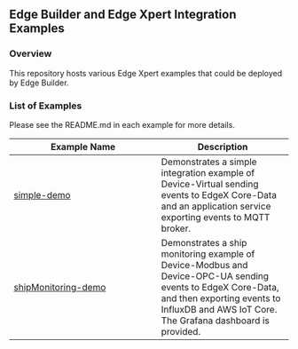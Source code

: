 ## Edge Builder and Edge Xpert Integration Examples

### Overview
This repository hosts various Edge Xpert examples that could be deployed by Edge Builder.

### List of Examples
Please see the README.md in each example for more details.

| <div style="width:250px">Example Name</div> | Description |
| ------------ | ----------- |
| [simple-demo](./simple-demo) | Demonstrates a simple integration example of Device-Virtual sending events to EdgeX Core-Data and an application service exporting events to MQTT broker. |
| [shipMonitoring-demo](./shipMonitoring-demo) | Demonstrates a ship monitoring example of Device-Modbus and Device-OPC-UA sending events to EdgeX Core-Data, and then exporting events to InfluxDB and AWS IoT Core. The Grafana dashboard is provided. |
